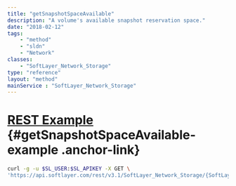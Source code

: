 ```yaml
---
title: "getSnapshotSpaceAvailable"
description: "A volume's available snapshot reservation space."
date: "2018-02-12"
tags:
    - "method"
    - "sldn"
    - "Network"
classes:
    - "SoftLayer_Network_Storage"
type: "reference"
layout: "method"
mainService : "SoftLayer_Network_Storage"
---
```


# [REST Example](#getSnapshotSpaceAvailable-example) <a href="/article/rest/"><i class="fas fa-question"></i></a> {#getSnapshotSpaceAvailable-example .anchor-link} 
```bash
curl -g -u $SL_USER:$SL_APIKEY -X GET \
'https://api.softlayer.com/rest/v3.1/SoftLayer_Network_Storage/{SoftLayer_Network_StorageID}/getSnapshotSpaceAvailable'
```
